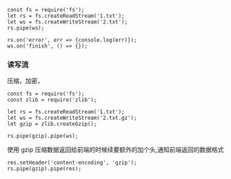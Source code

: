 ```
const fs = require('fs');
let rs = fs.createReadStream('1.txt');
let ws = fs.createWriteStream('2.txt');
rs.pipe(ws);

rs.on('error', err => {console.log(err)});
ws.on('finish', () => {});
```

### 读写流
压缩，加密，
```
const fs = require('fs');
const zlib = require('zlib');

let rs = fs.createReadStream('1.txt');
let ws = fs.createWriteStream('2.txt.gz');
let gzip = zlib.createGzip();

rs.pipe(gzip).pipe(ws);

```

使用 gzip 压缩数据返回给前端的时候续要额外的加个头,通知前端返回的数据格式
```
res.setHeader('content-encoding', 'gzip');
rs.pipe(gzip).pipe(res);
```
